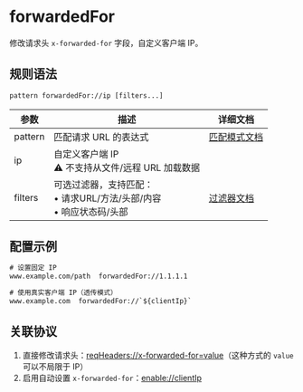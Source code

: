 # forwardedFor
修改请求头 `x-forwarded-for` 字段，自定义客户端 IP。

## 规则语法
``` txt
pattern forwardedFor://ip [filters...]
```
| 参数    | 描述                                                         | 详细文档                  |
| ------- | ------------------------------------------------------------ | ------------------------- |
| pattern | 匹配请求 URL 的表达式                                        | [匹配模式文档](./pattern) |
| ip   | 自定义客户端 IP<br/>⚠️ 不支持从文件/远程 URL 加载数据 | |
| filters | 可选过滤器，支持匹配：<br/>• 请求URL/方法/头部/内容<br/>• 响应状态码/头部 | [过滤器文档](./filters) |

## 配置示例
``` txt
# 设置固定 IP
www.example.com/path  forwardedFor://1.1.1.1

# 使用真实客户端 IP（透传模式）
www.example.com  forwardedFor://`${clientIp}`
```

## 关联协议
1. 直接修改请求头：[reqHeaders://x-forwarded-for=value](./reqHeaders)（这种方式的 `value` 可以不局限于 IP）
2. 启用自动设置 `x-forwarded-for`：[enable://clientIp](./enable)

